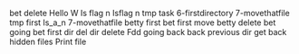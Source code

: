 bet delete
Hello W
Is flag n
Isflag n
tmp task
6-firstdirectory
7-movethatfile
tmp first
Is_a_n
7-movethatfile
betty first
bet first
move betty
delete bet
going bet
first dir del
dir delete
Fdd
going back
back
previous dir
get back
hidden files
Print file
